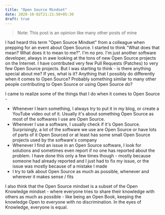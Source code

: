 ```yaml
---
title: "Open Source Mindset"
date: 2020-10-02T21:21:50+05:30
draft: true
---
```


> Note: This post is an opinion like many other posts of mine

I had heard this term "Open Source Mindset" from a colleague when prepping for an event about Open
Source. I started to think "What does that mean? What does it to mean to me?".
I'm no pro. I'm just another software developer, always in awe looking at the
tons of new Open Source projects on the Internet. I have contributed very few
Pull Requests (Patches) to very few Open Source projects. But I was starting to think - is there anything special about me? If yes, what is it? Anything that I possibly do differently when it comes to Open
Source? Probably something similar to many other people contributing to Open
Source or using Open Source do?

I came to realize some of the things that I do when it comes to Open Source -

- Whenever I learn something, I always try to put it in my blog, or create a
  YouTube video out of it. Usually it's about something Open Source as most of
  the softwares I use are Open Source.
- Whenever I use a software, I usually check if it's Open Source. Surprisingly,
  a lot of the software we use are Open Source or have lots of parts of it Open
  Sourced or at least has some small Open Source projects used by the software's
  company
- Whenever I find an issue in an Open Source software, I look for solutions and
  sometimes even report if no one has reported about the problem. I have done
  this only a few times though - mostly because someone had already reported and
  I just had to fix my issue, or the issue was mostly because of a mistake I
  made
- I try to talk about Open Source as much as possible, whenever and wherever it
  makes sense / fits

I also think that the Open Source mindset is a subset of the Open Knowledge
mindset - where everyone tries to share their knowledge with others as much
as possible - like being an Open Book, keeping the knowledge Open to everyone
with no discrimination. In the eyes of Knowledge, everyone is equal.

